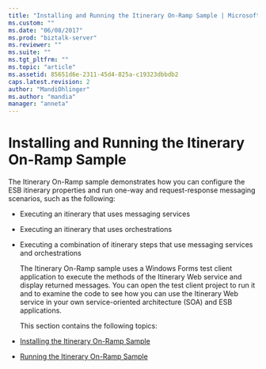 ```yaml
---
title: "Installing and Running the Itinerary On-Ramp Sample | Microsoft Docs"
ms.custom: ""
ms.date: "06/08/2017"
ms.prod: "biztalk-server"
ms.reviewer: ""
ms.suite: ""
ms.tgt_pltfrm: ""
ms.topic: "article"
ms.assetid: 85651d6e-2311-45d4-825a-c19323dbbdb2
caps.latest.revision: 2
author: "MandiOhlinger"
ms.author: "mandia"
manager: "anneta"
---
```

# Installing and Running the Itinerary On-Ramp Sample
The Itinerary On-Ramp sample demonstrates how you can configure the ESB itinerary properties and run one-way and request-response messaging scenarios, such as the following:  

- Executing an itinerary that uses messaging services  

- Executing an itinerary that uses orchestrations  

- Executing a combination of itinerary steps that use messaging services and orchestrations  

  The Itinerary On-Ramp sample uses a Windows Forms test client application to execute the methods of the Itinerary Web service and display returned messages. You can open the test client project to run it and to examine the code to see how you can use the Itinerary Web service in your own service-oriented architecture (SOA) and ESB applications.  

  This section contains the following topics:  

- [Installing the Itinerary On-Ramp Sample](../esb-toolkit/installing-the-itinerary-on-ramp-sample.md)  

- [Running the Itinerary On-Ramp Sample](../esb-toolkit/running-the-itinerary-on-ramp-sample.md)
